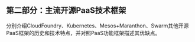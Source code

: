 ## **第二部分：主流开源PaaS技术框架**

分别介绍CloudFoundry、Kubernetes、Mesos+Maranthon、Swarm其他开源PaaS框架的历史和技术特点，并对照PaaS功能框架描述其优缺点。

